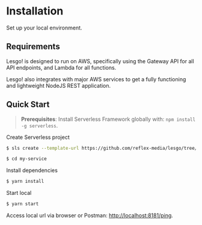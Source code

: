 # Installation

Set up your local environment.

## Requirements

Lesgo! is designed to run on AWS, specifically using the Gateway API for all API endpoints, and Lambda for all functions. 

Lesgo! also integrates with major AWS services to get a fully functioning and lightweight NodeJS REST application.

## Quick Start

> **Prerequisites**: Install Serverless Framework globally with: `npm install -g serverless`.

Create Serverless project

```bash
$ sls create --template-url https://github.com/reflex-media/lesgo/tree/master --path my-service

$ cd my-service
```

Install dependencies

```bash
$ yarn install
```

Start local

```bash
$ yarn start
```

Access local url via browser or Postman: [http://localhost:8181/ping](http://localhost:8181/ping).
